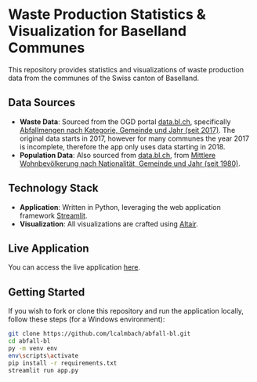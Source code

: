 # Waste Production Statistics & Visualization for Baselland Communes

This repository provides statistics and visualizations of waste production data from the communes of the Swiss canton of Baselland. 

## Data Sources
- **Waste Data**: Sourced from the OGD portal [data.bl.ch](https://data.bl.ch/), specifically [Abfallmengen nach Kategorie, Gemeinde und Jahr (seit 2017)](https://data.bl.ch/explore/dataset/12060/). The original data starts in 2017, however for many communes the year 2017 is incomplete, therefore the app only uses data starting in 2018.
- **Population Data**: Also sourced from [data.bl.ch](https://data.bl.ch/), from [Mittlere Wohnbevölkerung nach Nationalität, Gemeinde und Jahr (seit 1980)](https://data.bl.ch/explore/dataset/10080).

## Technology Stack
- **Application**: Written in Python, leveraging the web application framework [Streamlit](https://streamlit.io/).
- **Visualization**: All visualizations are crafted using [Altair](https://altair-viz.github.io/).

## Live Application
You can access the live application [here](https://abfall-bl.streamlit.app/).

## Getting Started

If you wish to fork or clone this repository and run the application locally, follow these steps (for a Windows environment):

```bash
git clone https://github.com/lcalmbach/abfall-bl.git
cd abfall-bl
py -m venv env
env\scripts\activate
pip install -r requirements.txt
streamlit run app.py
